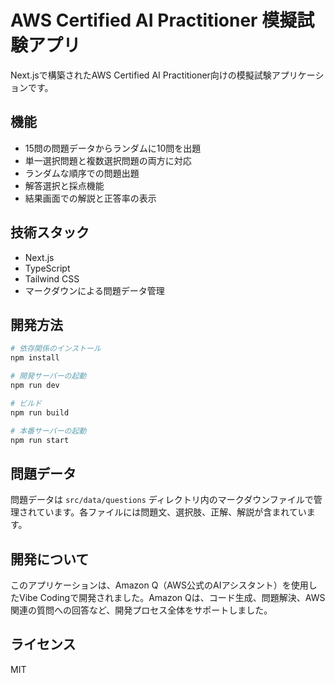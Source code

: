# AWS Certified AI Practitioner 模擬試験アプリ

Next.jsで構築されたAWS Certified AI Practitioner向けの模擬試験アプリケーションです。

## 機能

- 15問の問題データからランダムに10問を出題
- 単一選択問題と複数選択問題の両方に対応
- ランダムな順序での問題出題
- 解答選択と採点機能
- 結果画面での解説と正答率の表示

## 技術スタック

- Next.js
- TypeScript
- Tailwind CSS
- マークダウンによる問題データ管理

## 開発方法

```bash
# 依存関係のインストール
npm install

# 開発サーバーの起動
npm run dev

# ビルド
npm run build

# 本番サーバーの起動
npm run start
```

## 問題データ

問題データは `src/data/questions` ディレクトリ内のマークダウンファイルで管理されています。各ファイルには問題文、選択肢、正解、解説が含まれています。

## 開発について

このアプリケーションは、Amazon Q（AWS公式のAIアシスタント）を使用したVibe Codingで開発されました。Amazon Qは、コード生成、問題解決、AWS関連の質問への回答など、開発プロセス全体をサポートしました。

## ライセンス

MIT